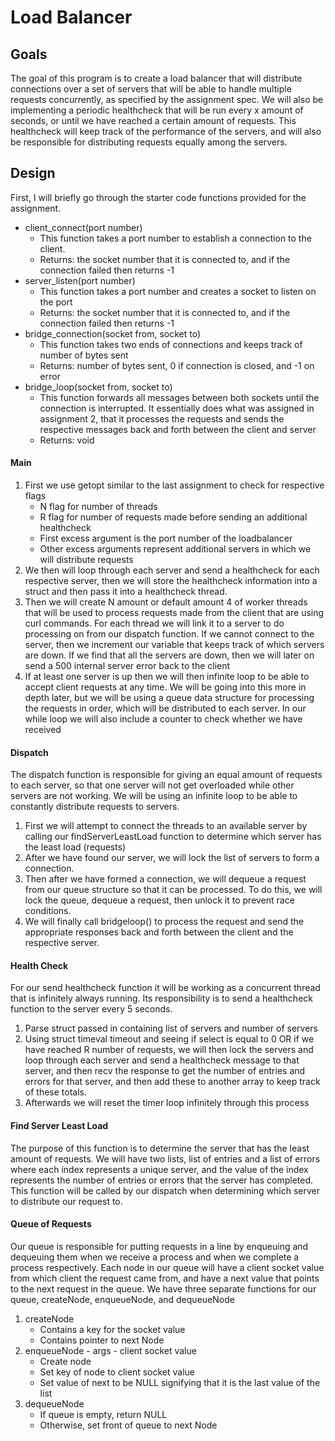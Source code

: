 # Load Balancer
## Goals 
The goal of this program is to create a load balancer that will distribute connections over a set of servers
that will be able to handle multiple requests concurrently, as specified by the assignment spec. We will
also be implementing a periodic healthcheck that will be run every x amount of seconds, or until we have
reached a certain amount of requests. This healthcheck will keep track of the performance of the servers,
and will also be responsible for distributing requests equally among the servers.

## Design 
First, I will briefly go through the starter code functions provided for the assignment.
- client_connect(port number)
  - This function takes a port number to establish a connection to the client.
  - Returns: the socket number that it is connected to, and if the connection failed then
returns -1
- server_listen(port number)
  - This function takes a port number and creates a socket to listen on the port
  - Returns: the socket number that it is connected to, and if the connection failed then
returns -1
- bridge_connection(socket from, socket to)
  - This function takes two ends of connections and keeps track of number of bytes sent
  - Returns: number of bytes sent, 0 if connection is closed, and -1 on error
- bridge_loop(socket from, socket to)
  - This function forwards all messages between both sockets until the connection is
interrupted. It essentially does what was assigned in assignment 2, that it processes the
requests and sends the respective messages back and forth between the client and server
  - Returns: void
  
 #### Main 
 1. First we use getopt similar to the last assignment to check for respective flags
    - N flag for number of threads
    - R flag for number of requests made before sending an additional healthcheck
    - First excess argument is the port number of the loadbalancer
    - Other excess arguments represent additional servers in which we will distribute requests
2. We then will loop through each server and send a healthcheck for each respective server, then we
will store the healthcheck information into a struct and then pass it into a healthcheck thread.
3. Then we will create N amount or default amount 4 of worker threads that will be used to process
requests made from the client that are using curl commands. For each thread we will link it to a
server to do processing on from our dispatch function. If we cannot connect to the server, then we
increment our variable that keeps track of which servers are down. If we find that all the servers
are down, then we will later on send a 500 internal server error back to the client
4. If at least one server is up then we will then infinite loop to be able to accept client requests at any
time. We will be going into this more in depth later, but we will be using a queue data structure
for processing the requests in order, which will be distributed to each server. In our while loop we
will also include a counter to check whether we have received

#### Dispatch 
The dispatch function is responsible for giving an equal amount of requests to each server, so that one
server will not get overloaded while other servers are not working. We will be using an infinite loop to be
able to constantly distribute requests to servers.

1. First we will attempt to connect the threads to an available server by calling our
findServerLeastLoad function to determine which server has the least load (requests)
2. After we have found our server, we will lock the list of servers to form a connection.
3. Then after we have formed a connection, we will dequeue a request from our queue structure so
that it can be processed. To do this, we will lock the queue, dequeue a request, then unlock it to
prevent race conditions.
4. We will finally call bridgeloop() to process the request and send the appropriate responses back
and forth between the client and the respective server.

#### Health Check 
For our send healthcheck function it will be working as a concurrent thread that is infinitely always
running. Its responsibility is to send a healthcheck function to the server every 5 seconds.
1. Parse struct passed in containing list of servers and number of servers
2. Using struct timeval timeout and seeing if select is equal to 0 OR if we have reached R number of
requests, we will then lock the servers and loop through each server and send a healthcheck
message to that server, and then recv the response to get the number of entries and errors for that
server, and then add these to another array to keep track of these totals.
3. Afterwards we will reset the timer loop infinitely through this process

#### Find Server Least Load 
The purpose of this function is to determine the server that has the least amount of requests. We will have
two lists, list of entries and a list of errors where each index represents a unique server, and the value of
the index represents the number of entries or errors that the server has completed. This function will be
called by our dispatch when determining which server to distribute our request to.


#### Queue of Requests
Our queue is responsible for putting requests in a line by enqueuing and dequeuing them when we receive
a process and when we complete a process respectively. Each node in our queue will have a client socket
value from which client the request came from, and have a next value that points to the next request in the
queue. We have three separate functions for our queue, createNode, enqueueNode, and dequeueNode

1. createNode
   - Contains a key for the socket value
   - Contains pointer to next Node
2. enqueueNode - args - client socket value
   - Create node
   - Set key of node to client socket value
   - Set value of next to be NULL signifying that it is the last value of the list
3. dequeueNode
   - If queue is empty, return NULL
   - Otherwise, set front of queue to next Node



